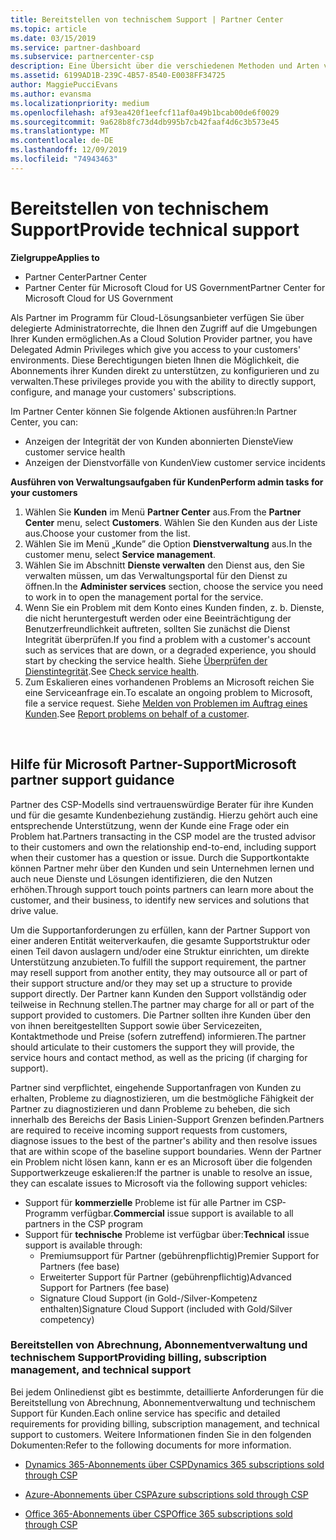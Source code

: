 ```yaml
---
title: Bereitstellen von technischem Support | Partner Center
ms.topic: article
ms.date: 03/15/2019
ms.service: partner-dashboard
ms.subservice: partnercenter-csp
description: Eine Übersicht über die verschiedenen Methoden und Arten von technischem Support, die Sie Ihren Kunden anbieten können.
ms.assetid: 6199AD1B-239C-4B57-8540-E0038FF34725
author: MaggiePucciEvans
ms.author: evansma
ms.localizationpriority: medium
ms.openlocfilehash: af93ea420f1eefcf11af0a49b1bcab00de6f0029
ms.sourcegitcommit: 9a628b8fc73d4db995b7cb42faaf4d6c3b573e45
ms.translationtype: MT
ms.contentlocale: de-DE
ms.lasthandoff: 12/09/2019
ms.locfileid: "74943463"
---
```

# <a name="provide-technical-support"></a><span data-ttu-id="9c917-103">Bereitstellen von technischem Support</span><span class="sxs-lookup"><span data-stu-id="9c917-103">Provide technical support</span></span>

<span data-ttu-id="9c917-104">**Zielgruppe**</span><span class="sxs-lookup"><span data-stu-id="9c917-104">**Applies to**</span></span>

-  <span data-ttu-id="9c917-105">Partner Center</span><span class="sxs-lookup"><span data-stu-id="9c917-105">Partner Center</span></span>
-  <span data-ttu-id="9c917-106">Partner Center für Microsoft Cloud for US Government</span><span class="sxs-lookup"><span data-stu-id="9c917-106">Partner Center for Microsoft Cloud for US Government</span></span>


<span data-ttu-id="9c917-107">Als Partner im Programm für Cloud-Lösungsanbieter verfügen Sie über delegierte Administratorrechte, die Ihnen den Zugriff auf die Umgebungen Ihrer Kunden ermöglichen.</span><span class="sxs-lookup"><span data-stu-id="9c917-107">As a Cloud Solution Provider partner, you have Delegated Admin Privileges which give you access to your customers' environments.</span></span> <span data-ttu-id="9c917-108">Diese Berechtigungen bieten Ihnen die Möglichkeit, die Abonnements ihrer Kunden direkt zu unterstützen, zu konfigurieren und zu verwalten.</span><span class="sxs-lookup"><span data-stu-id="9c917-108">These privileges provide you with the ability to directly support, configure, and manage your customers' subscriptions.</span></span>

<span data-ttu-id="9c917-109">Im Partner Center können Sie folgende Aktionen ausführen:</span><span class="sxs-lookup"><span data-stu-id="9c917-109">In Partner Center, you can:</span></span>

-   <span data-ttu-id="9c917-110">Anzeigen der Integrität der von Kunden abonnierten Dienste</span><span class="sxs-lookup"><span data-stu-id="9c917-110">View customer service health</span></span>
-   <span data-ttu-id="9c917-111">Anzeigen der Dienstvorfälle von Kunden</span><span class="sxs-lookup"><span data-stu-id="9c917-111">View customer service incidents</span></span>

<span data-ttu-id="9c917-112">**Ausführen von Verwaltungsaufgaben für Kunden**</span><span class="sxs-lookup"><span data-stu-id="9c917-112">**Perform admin tasks for your customers**</span></span>

1.  <span data-ttu-id="9c917-113">Wählen Sie **Kunden** im Menü **Partner Center** aus.</span><span class="sxs-lookup"><span data-stu-id="9c917-113">From the **Partner Center** menu, select **Customers**.</span></span> <span data-ttu-id="9c917-114">Wählen Sie den Kunden aus der Liste aus.</span><span class="sxs-lookup"><span data-stu-id="9c917-114">Choose your customer from the list.</span></span>
2.  <span data-ttu-id="9c917-115">Wählen Sie im Menü „Kunde” die Option **Dienstverwaltung** aus.</span><span class="sxs-lookup"><span data-stu-id="9c917-115">In the customer menu, select **Service management**.</span></span>
3.  <span data-ttu-id="9c917-116">Wählen Sie im Abschnitt **Dienste verwalten** den Dienst aus, den Sie verwalten müssen, um das Verwaltungsportal für den Dienst zu öffnen.</span><span class="sxs-lookup"><span data-stu-id="9c917-116">In the **Administer services** section, choose the service you need to work in to open the management portal for the service.</span></span>
4.  <span data-ttu-id="9c917-117">Wenn Sie ein Problem mit dem Konto eines Kunden finden, z. b. Dienste, die nicht heruntergestuft werden oder eine Beeinträchtigung der Benutzerfreundlichkeit auftreten, sollten Sie zunächst die Dienst Integrität überprüfen.</span><span class="sxs-lookup"><span data-stu-id="9c917-117">If you find a problem with a customer's account such as services that are down, or a degraded experience, you should start by checking the service health.</span></span> <span data-ttu-id="9c917-118">Siehe [Überprüfen der Dienstintegrität](check-service-health.md).</span><span class="sxs-lookup"><span data-stu-id="9c917-118">See [Check service health](check-service-health.md).</span></span>
5.  <span data-ttu-id="9c917-119">Zum Eskalieren eines vorhandenen Problems an Microsoft reichen Sie eine Serviceanfrage ein.</span><span class="sxs-lookup"><span data-stu-id="9c917-119">To escalate an ongoing problem to Microsoft, file a service request.</span></span> <span data-ttu-id="9c917-120">Siehe [Melden von Problemen im Auftrag eines Kunden](report-problems-on-behalf-of-a-customer.md).</span><span class="sxs-lookup"><span data-stu-id="9c917-120">See [Report problems on behalf of a customer](report-problems-on-behalf-of-a-customer.md).</span></span>

 
## <a name="microsoft-partner-support-guidance"></a><span data-ttu-id="9c917-121">Hilfe für Microsoft Partner-Support</span><span class="sxs-lookup"><span data-stu-id="9c917-121">Microsoft partner support guidance</span></span>

<span data-ttu-id="9c917-122">Partner des CSP-Modells sind vertrauenswürdige Berater für ihre Kunden und für die gesamte Kundenbeziehung zuständig. Hierzu gehört auch eine entsprechende Unterstützung, wenn der Kunde eine Frage oder ein Problem hat.</span><span class="sxs-lookup"><span data-stu-id="9c917-122">Partners transacting in the CSP model are the trusted advisor to their customers and own the relationship end-to-end, including support when their customer has a question or issue.</span></span> <span data-ttu-id="9c917-123">Durch die Supportkontakte können Partner mehr über den Kunden und sein Unternehmen lernen und auch neue Dienste und Lösungen identifizieren, die den Nutzen erhöhen.</span><span class="sxs-lookup"><span data-stu-id="9c917-123">Through support touch points partners can learn more about the customer, and their business, to identify new services and solutions that drive value.</span></span>

<span data-ttu-id="9c917-124">Um die Supportanforderungen zu erfüllen, kann der Partner Support von einer anderen Entität weiterverkaufen, die gesamte Supportstruktur oder einen Teil davon auslagern und/oder eine Struktur einrichten, um direkte Unterstützung anzubieten.</span><span class="sxs-lookup"><span data-stu-id="9c917-124">To fulfill the support requirement, the partner may resell support from another entity, they may outsource all or part of their support structure and/or they may set up a structure to provide support directly.</span></span>  <span data-ttu-id="9c917-125">Der Partner kann Kunden den Support vollständig oder teilweise in Rechnung stellen.</span><span class="sxs-lookup"><span data-stu-id="9c917-125">The partner may charge for all or part of the support provided to customers.</span></span> <span data-ttu-id="9c917-126">Die Partner sollten ihre Kunden über den von ihnen bereitgestellten Support sowie über Servicezeiten, Kontaktmethode und Preise (sofern zutreffend) informieren.</span><span class="sxs-lookup"><span data-stu-id="9c917-126">The partner should articulate to their customers the support they will provide, the service hours and contact method, as well as the pricing (if charging for support).</span></span> 

<span data-ttu-id="9c917-127">Partner sind verpflichtet, eingehende Supportanfragen von Kunden zu erhalten, Probleme zu diagnostizieren, um die bestmögliche Fähigkeit der Partner zu diagnostizieren und dann Probleme zu beheben, die sich innerhalb des Bereichs der Basis Linien-Support Grenzen befinden.</span><span class="sxs-lookup"><span data-stu-id="9c917-127">Partners are required to receive incoming support requests from customers, diagnose issues to the best of the partner's ability and then resolve issues that are within scope of the baseline support boundaries.</span></span> <span data-ttu-id="9c917-128">Wenn der Partner ein Problem nicht lösen kann, kann er es an Microsoft über die folgenden Supportwerkzeuge eskalieren:</span><span class="sxs-lookup"><span data-stu-id="9c917-128">If the partner is unable to resolve an issue, they can escalate issues to Microsoft via the following support vehicles:</span></span>

- <span data-ttu-id="9c917-129">Support für **kommerzielle** Probleme ist für alle Partner im CSP-Programm verfügbar.</span><span class="sxs-lookup"><span data-stu-id="9c917-129">**Commercial** issue support is available to all partners in the CSP program</span></span>
-   <span data-ttu-id="9c917-130">Support für **technische** Probleme ist verfügbar über:</span><span class="sxs-lookup"><span data-stu-id="9c917-130">**Technical** issue support is available through:</span></span>
    -   <span data-ttu-id="9c917-131">Premiumsupport für Partner (gebührenpflichtig)</span><span class="sxs-lookup"><span data-stu-id="9c917-131">Premier Support for Partners (fee base)</span></span>
    -   <span data-ttu-id="9c917-132">Erweiterter Support für Partner (gebührenpflichtig)</span><span class="sxs-lookup"><span data-stu-id="9c917-132">Advanced Support for Partners (fee base)</span></span>
    -   <span data-ttu-id="9c917-133">Signature Cloud Support (in Gold-/Silver-Kompetenz enthalten)</span><span class="sxs-lookup"><span data-stu-id="9c917-133">Signature Cloud Support (included with Gold/Silver competency)</span></span>

### <a name="providing-billing-subscription-management-and-technical-support"></a><span data-ttu-id="9c917-134">Bereitstellen von Abrechnung, Abonnementverwaltung und technischem Support</span><span class="sxs-lookup"><span data-stu-id="9c917-134">Providing billing, subscription management, and technical support</span></span> 

<span data-ttu-id="9c917-135">Bei jedem Onlinedienst gibt es bestimmte, detaillierte Anforderungen für die Bereitstellung von Abrechnung, Abonnementverwaltung und technischem Support für Kunden.</span><span class="sxs-lookup"><span data-stu-id="9c917-135">Each online service has specific and detailed requirements for providing billing, subscription management, and technical support to customers.</span></span> <span data-ttu-id="9c917-136">Weitere Informationen finden Sie in den folgenden Dokumenten:</span><span class="sxs-lookup"><span data-stu-id="9c917-136">Refer to the following documents for more information.</span></span>

-   [<span data-ttu-id="9c917-137">Dynamics 365-Abonnements über CSP</span><span class="sxs-lookup"><span data-stu-id="9c917-137">Dynamics 365 subscriptions sold through CSP</span></span>](https://www.microsoftpartnercommunity.com/t5/CSP/Microsoft-Partner-Support-Guidance/m-p/5262#M30)

-   [<span data-ttu-id="9c917-138">Azure-Abonnements über CSP</span><span class="sxs-lookup"><span data-stu-id="9c917-138">Azure subscriptions sold through CSP</span></span>](https://www.microsoftpartnercommunity.com/t5/CSP/Microsoft-Partner-Support-Guidance/m-p/5263#M31)

-   [<span data-ttu-id="9c917-139">Office 365-Abonnements über CSP</span><span class="sxs-lookup"><span data-stu-id="9c917-139">Office 365 subscriptions sold through CSP</span></span>](https://www.microsoftpartnercommunity.com/t5/CSP/Microsoft-Partner-Support-Guidance/m-p/5264#M32)
 



